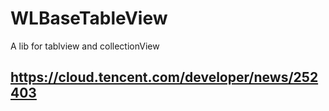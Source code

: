 # WLBaseTableView
A lib for tablview and collectionView

## https://cloud.tencent.com/developer/news/252403
